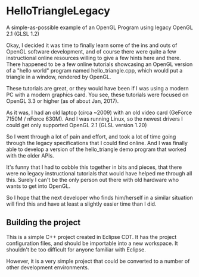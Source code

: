 # HelloTriangleLegacy
A simple-as-possible example of an OpenGL Program using legacy
OpenGL 2.1 (GLSL 1.2)

Okay, I decided it was time to finally learn some of the ins
and outs of OpenGL software development, and of course
there were quite a few instructional online resources
willing to give a few hints here and there. There happened
to be a few online tutorials showcasing an OpenGL version
of a "hello world" program named hello_triangle.cpp, which
would put a triangle in a window, rendered by OpenGL.

These tutorials are great, or they would have been if I was
using a modern PC with a modern graphics card.  You see,
these tutorials were focused on OpenGL 3.3 or higher
(as of about Jan, 2017).

As it was, I had an old laptop (circa ~2009) with an old
video card (GeForce 7150M / nForce 630M).  And I was running
Linux, so the newest drivers I could get only supported
OpenGL 2.1 (GLSL version 1.20)

So I went through a lot of pain and effort, and took a lot
of time going through the legacy specifications that I could
find online.  And I was finally able to develop a version
of the hello_triangle demo program that worked with the older
APIs.

It's funny that I had to cobble this together in bits and
pieces, that there were no legacy instructional tutorials
that would have helped me through all this.  Surely I can't
be the only person out there with old hardware who wants to
get into OpenGL.

So I hope that the next developer who finds him/herself
in a similar situation will find this and have at least a
slightly easier time than I did.

## Building the project ##

This is a simple C++ project created in Eclipse CDT.  It has the project configuration files, and should be importable into a new workspace.  It shouldn't be too difficult for anyone familiar with Eclipse.

However, it is a very simple project that could be converted to a number of other development environments.

